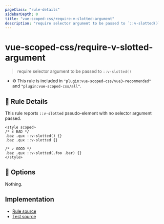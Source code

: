 ```yaml
---
pageClass: "rule-details"
sidebarDepth: 0
title: "vue-scoped-css/require-v-slotted-argument"
description: "require selector argument to be passed to `::v-slotted()`"
---
```

# vue-scoped-css/require-v-slotted-argument

> require selector argument to be passed to `::v-slotted()`

- :gear: This rule is included in `"plugin:vue-scoped-css/vue3-recommended"` and `"plugin:vue-scoped-css/all"`.

## :book: Rule Details

This rule reports `::v-slotted` pseudo-element with no selector argument passed.

<eslint-code-block :rules="{'vue-scoped-css/require-v-slotted-argument': ['error']}">

```vue
<style scoped>
/* ✗ BAD */
.baz .qux ::v-slotted() {}
.baz .qux ::v-slotted {}

/* ✓ GOOD */
.baz .qux ::v-slotted(.foo .bar) {}
</style>
```

</eslint-code-block>

## :wrench: Options

Nothing.

## Implementation

- [Rule source](https://github.com/future-architect/eslint-plugin-vue-scoped-css/blob/master/lib/rules/require-v-slotted-argument.ts)
- [Test source](https://github.com/future-architect/eslint-plugin-vue-scoped-css/blob/master/tests/lib/rules/require-v-slotted-argument.js)
